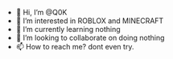 - 👋 Hi, I’m @Q0K
- 👀 I’m interested in ROBLOX and MINECRAFT
- 🌱 I’m currently learning nothing
- 💞️ I’m looking to collaborate on doing nothing
- 📫 How to reach me? dont even try.

<!---
Q0K is a ✨ special ✨ 3 letter rare username heehee.
--->
